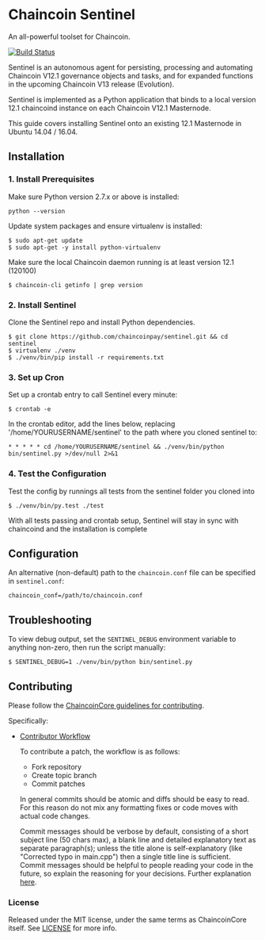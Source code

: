 # Chaincoin Sentinel

An all-powerful toolset for Chaincoin.

[![Build Status](https://travis-ci.org/chaincoinpay/sentinel.svg?branch=master)](https://travis-ci.org/chaincoinpay/sentinel)

Sentinel is an autonomous agent for persisting, processing and automating Chaincoin V12.1 governance objects and tasks, and for expanded functions in the upcoming Chaincoin V13 release (Evolution).

Sentinel is implemented as a Python application that binds to a local version 12.1 chaincoind instance on each Chaincoin V12.1 Masternode.

This guide covers installing Sentinel onto an existing 12.1 Masternode in Ubuntu 14.04 / 16.04.

## Installation

### 1. Install Prerequisites

Make sure Python version 2.7.x or above is installed:

    python --version

Update system packages and ensure virtualenv is installed:

    $ sudo apt-get update
    $ sudo apt-get -y install python-virtualenv

Make sure the local Chaincoin daemon running is at least version 12.1 (120100)

    $ chaincoin-cli getinfo | grep version

### 2. Install Sentinel

Clone the Sentinel repo and install Python dependencies.

    $ git clone https://github.com/chaincoinpay/sentinel.git && cd sentinel
    $ virtualenv ./venv
    $ ./venv/bin/pip install -r requirements.txt

### 3. Set up Cron

Set up a crontab entry to call Sentinel every minute:

    $ crontab -e

In the crontab editor, add the lines below, replacing '/home/YOURUSERNAME/sentinel' to the path where you cloned sentinel to:

    * * * * * cd /home/YOURUSERNAME/sentinel && ./venv/bin/python bin/sentinel.py >/dev/null 2>&1

### 4. Test the Configuration

Test the config by runnings all tests from the sentinel folder you cloned into

    $ ./venv/bin/py.test ./test

With all tests passing and crontab setup, Sentinel will stay in sync with chaincoind and the installation is complete

## Configuration

An alternative (non-default) path to the `chaincoin.conf` file can be specified in `sentinel.conf`:

    chaincoin_conf=/path/to/chaincoin.conf

## Troubleshooting

To view debug output, set the `SENTINEL_DEBUG` environment variable to anything non-zero, then run the script manually:

    $ SENTINEL_DEBUG=1 ./venv/bin/python bin/sentinel.py

## Contributing

Please follow the [ChaincoinCore guidelines for contributing](https://github.com/chaincoinpay/chaincoin/blob/v0.12.1.x/CONTRIBUTING.md).

Specifically:

* [Contributor Workflow](https://github.com/chaincoinpay/chaincoin/blob/v0.12.1.x/CONTRIBUTING.md#contributor-workflow)

    To contribute a patch, the workflow is as follows:

    * Fork repository
    * Create topic branch
    * Commit patches

    In general commits should be atomic and diffs should be easy to read. For this reason do not mix any formatting fixes or code moves with actual code changes.

    Commit messages should be verbose by default, consisting of a short subject line (50 chars max), a blank line and detailed explanatory text as separate paragraph(s); unless the title alone is self-explanatory (like "Corrected typo in main.cpp") then a single title line is sufficient. Commit messages should be helpful to people reading your code in the future, so explain the reasoning for your decisions. Further explanation [here](http://chris.beams.io/posts/git-commit/).

### License

Released under the MIT license, under the same terms as ChaincoinCore itself. See [LICENSE](LICENSE) for more info.
